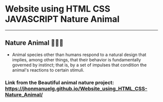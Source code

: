 # Website using HTML CSS JAVASCRIPT Nature Animal

---
## Nature Animal 💖💖💖 
* Animal species other than humans respond to a natural design that implies, among other things, that their behavior is fundamentally governed by instinct; that is, by a set of impulses that condition the animal's reactions to certain stimuli.
### Link from the Beautiful animal nature project: https://jhonmanuelg.github.io/Website_using_HTML_CSS-Nature_Animal/
